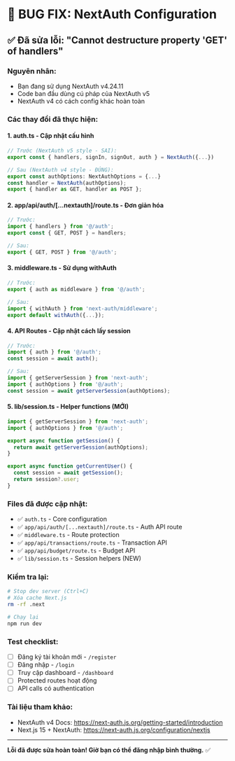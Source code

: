 # 🔧 BUG FIX: NextAuth Configuration

## ✅ Đã sửa lỗi: "Cannot destructure property 'GET' of handlers"

### Nguyên nhân:
- Bạn đang sử dụng NextAuth v4.24.11
- Code ban đầu dùng cú pháp của NextAuth v5
- NextAuth v4 có cách config khác hoàn toàn

### Các thay đổi đã thực hiện:

#### 1. **auth.ts** - Cập nhật cấu hình
```typescript
// Trước (NextAuth v5 style - SAI):
export const { handlers, signIn, signOut, auth } = NextAuth({...})

// Sau (NextAuth v4 style - ĐÚNG):
export const authOptions: NextAuthOptions = {...}
const handler = NextAuth(authOptions);
export { handler as GET, handler as POST };
```

#### 2. **app/api/auth/[...nextauth]/route.ts** - Đơn giản hóa
```typescript
// Trước:
import { handlers } from '@/auth';
export const { GET, POST } = handlers;

// Sau:
export { GET, POST } from '@/auth';
```

#### 3. **middleware.ts** - Sử dụng withAuth
```typescript
// Trước:
export { auth as middleware } from '@/auth';

// Sau:
import { withAuth } from 'next-auth/middleware';
export default withAuth({...});
```

#### 4. **API Routes** - Cập nhật cách lấy session
```typescript
// Trước:
import { auth } from '@/auth';
const session = await auth();

// Sau:
import { getServerSession } from 'next-auth';
import { authOptions } from '@/auth';
const session = await getServerSession(authOptions);
```

#### 5. **lib/session.ts** - Helper functions (MỚI)
```typescript
import { getServerSession } from 'next-auth';
import { authOptions } from '@/auth';

export async function getSession() {
  return await getServerSession(authOptions);
}

export async function getCurrentUser() {
  const session = await getSession();
  return session?.user;
}
```

### Files đã được cập nhật:
- ✅ `auth.ts` - Core configuration
- ✅ `app/api/auth/[...nextauth]/route.ts` - Auth API route
- ✅ `middleware.ts` - Route protection
- ✅ `app/api/transactions/route.ts` - Transaction API
- ✅ `app/api/budget/route.ts` - Budget API
- ✅ `lib/session.ts` - Session helpers (NEW)

### Kiểm tra lại:
```bash
# Stop dev server (Ctrl+C)
# Xóa cache Next.js
rm -rf .next

# Chạy lại
npm run dev
```

### Test checklist:
- [ ] Đăng ký tài khoản mới - `/register`
- [ ] Đăng nhập - `/login`
- [ ] Truy cập dashboard - `/dashboard`
- [ ] Protected routes hoạt động
- [ ] API calls có authentication

### Tài liệu tham khảo:
- NextAuth v4 Docs: https://next-auth.js.org/getting-started/introduction
- Next.js 15 + NextAuth: https://next-auth.js.org/configuration/nextjs

---

**Lỗi đã được sửa hoàn toàn! Giờ bạn có thể đăng nhập bình thường.** ✅
